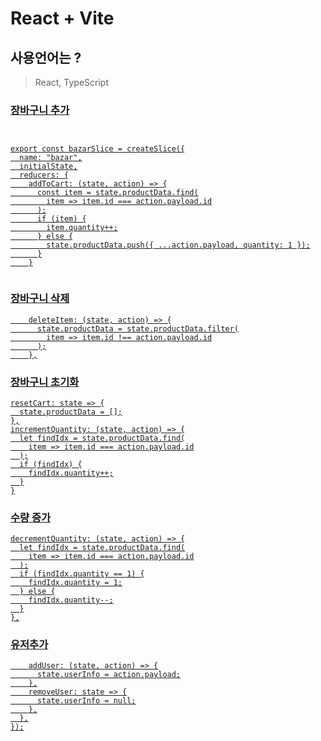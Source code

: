 # React + Vite
## 사용언어는 ?
> React, TypeScript

<a href="shopping-a7cad.web.app"/>


### 장바구니 추가
```react


export const bazarSlice = createSlice({
  name: "bazar",
  initialState,
  reducers: {
    addToCart: (state, action) => {
      const item = state.productData.find(
        item => item.id === action.payload.id
      );
      if (item) {
        item.quantity++;
      } else {
        state.productData.push({ ...action.payload, quantity: 1 });
      }
    }


```

### 장바구니 삭제
```react
    deleteItem: (state, action) => {
      state.productData = state.productData.filter(
        item => item.id !== action.payload.id
      );
    },
  ```

### 장바구니 초기화

    resetCart: state => {
      state.productData = [];
    },
    incrementQuantity: (state, action) => {
      let findIdx = state.productData.find(
        item => item.id === action.payload.id
      );
      if (findIdx) {
        findIdx.quantity++;
      }
    }


### 수량 증가
    decrementQuantity: (state, action) => {
      let findIdx = state.productData.find(
        item => item.id === action.payload.id
      );
      if (findIdx.quantity == 1) {
        findIdx.quantity = 1;
      } else {
        findIdx.quantity--;
      }
    },


### 유저추가
```react
    addUser: (state, action) => {
      state.userInfo = action.payload;
    },
    removeUser: state => {
      state.userInfo = null;
    },
  },
});
```

```
